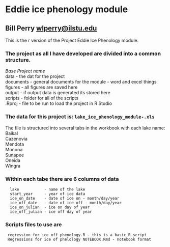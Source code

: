 # Eddie ice phenology module
## Bill Perry wlperry@ilstu.edu   
   
This is the r version of the Project Eddie Ice Phenology module.    
   
### The project as all I have developed are divided into a common structure.    
*Base Project name*    
    data - the dat for the project    
    documents - general documents for the module - word and excel things
    figures - all figures are saved here    
    output - if output data is generated its stored here    
    scripts - folder for all of the scripts    
    .Rproj - file to be run to load the project in R Studio     

### The data for this project is: `lake_ice_phenology_module-.xls`    
The file is structured into several tabs in the workbook with each lake name:    
     Baikal   
     Cazenovia       
     Mendota   
     Monona   
     Sunapee   
     Oneida    
     Wingra     
     
### Within each tabe there are 6 columns of data
      lake           - name of the lake	   
      start_year     - year of ice data	   
      ice_on_date    - date of ice on - month/day/year   
      ice_off_date	 - date of ice off - month/day/year   
      ice_on_julian	 - ice on day of year
      ice_off_julian - ice off day of year    	   
      
### Scripts files to use are 
     regression for ice off phenology.R - this is a basic R script    
     Regressions for ice of phelology NOTEBOOK.Rmd - notebook format